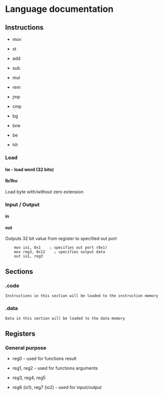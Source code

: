 # Language documentation


## Instructions
- mov

- st

- add
- sub
- mul
- rem

- jmp

- cmp
- bg
- bne
- be

- hlt

### Load
#### lw - load word (32 bits)
#### lb/lbu
Load byte with/without zero extension 

### Input / Output
#### in
#### out
Outputs 32 bit value from register to specified out port

```
    mov io1, 0x1    ; specifies out port (0x1)
    mov reg3, 0x12    ; specifies output data
    out io1, reg3
```
    
<!-- - di
- ei -->


## Sections

### .code
    Instructions in this section will be loaded to the instruction memory 

### .data
    Data in this section will be loaded to the data memory 



## Registers

### General purpose
- reg0 - used for functions result
- reg1, reg2 - used for functions arguments
- reg3, reg4, reg5

- reg6 (io1), reg7 (io2) - used for input/output